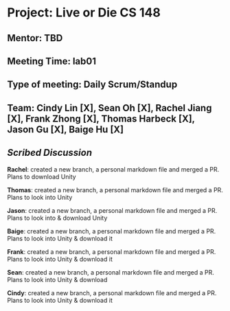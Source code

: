 # Project: Live or Die CS 148

## Mentor: TBD

## Meeting Time: lab01

## Type of meeting: Daily Scrum/Standup

## Team: Cindy Lin [X], Sean Oh [X], Rachel Jiang [X], Frank Zhong [X], Thomas Harbeck [X], Jason Gu [X], Baige Hu [X]

## *Scribed Discussion*

**Rachel**:  created a new branch, a personal markdown file and merged a PR. Plans to download Unity

**Thomas**: created a new branch, a personal markdown file and merged a PR. Plans to look into Unity

**Jason**:  created a new branch, a personal markdown file and merged a PR. Plans to
look into & download Unity

**Baige**: created a new branch, a personal markdown file and merged a PR. Plans to
look into Unity & download it

**Frank**: created a new branch, a personal markdown file and merged a PR. Plans to
look into Unity & download it

**Sean**: created a new branch, a personal markdown file and merged a PR. Plans to
look into Unity & download

**Cindy**: created a new branch, a personal markdown file and merged a PR. Plans to
look into Unity & download it
